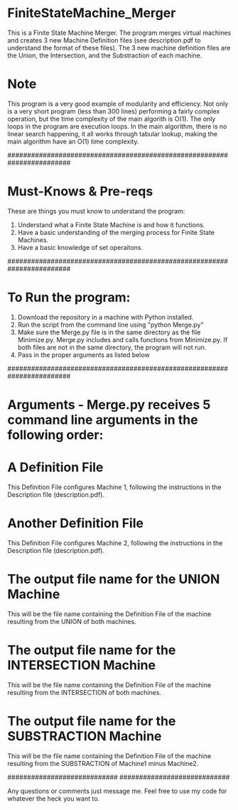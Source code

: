 # FiniteStateMachine_Merger
This is a Finite State Machine Merger. The program merges virtual machines and creates 3 new Machine Definition files (see description.pdf to understand the format of these files). The 3 new machine definition files are the Union, the Intersection, and the Substraction of each machine.

# Note
This program is a very good example of modularity and efficiency.
Not only is a very short program (less than 300 lines) performing a fairly complex operation, but the time complexity of the main algorith is O(1).
The only loops in the program are execution loops. In the main algorithm, there is no linear search happening, it all works through tabular lookup, making the main algorithm have an O(1) time complexity.

########################################################################
# Must-Knows & Pre-reqs
These are things you must know to understand the program:
1. Understand what a Finite State Machine is and how it functions.
2. Have a basic understanding of the merging process for Finite State Machines.
3. Have a basic knowledge of set operaitons.

########################################################################
# To Run the program:
1. Download the repository in a machine with Python installed.
2. Run the script from the command line using "python Merge.py"
3. Make sure the Merge.py file is in the same directory as the file Minimize.py. Merge.py includes and calls functions from Minimize.py. If both files are not in the same directory, the program will not run.
4. Pass in the proper arguments as listed below

########################################################################
# Arguments - Merge.py receives 5 command line arguments in the following order:
# A Definition File

This Definition File configures Machine 1, following the instructions in the Description file (description.pdf).
# Another Definition File

This Definition File configures Machine 2, following the instructions in the Description file (description.pdf).
# The output file name for the UNION Machine

This will be the file name containing the Definition File of the machine resulting from the UNION of both machines.
# The output file name for the INTERSECTION Machine

This will be the file name containing the Definition File of the machine resulting from the INTERSECTION of both machines.
# The output file name for the SUBSTRACTION Machine

This will be the file name containing the Definition File of the machine resulting from the SUBSTRACTION of Machine1 minus Machine2.

############################
############################

Any questions or comments just message me. Feel free to use my code for whatever the heck you want to.
